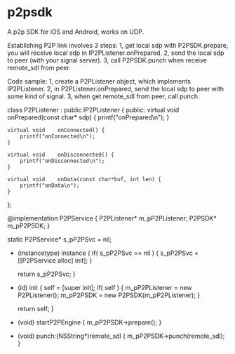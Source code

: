 # p2psdk
A p2p SDK for iOS and Android, works on UDP.

Establishing P2P link involves 3 steps:
1, get local sdp with P2PSDK.prepare, you will receive local sdp in IP2PListener.onPrepared.
2, send the local sdp to peer (with your signal server).
3, call P2PSDK.punch when receive remote_sdl from peer.


Code sample:
1, create a P2PListener object, which implements IP2PListener.
2, in P2PListener.onPrepared, send the local sdp to peer with some kind of signal.
3, when get remote_sdl from peer, call punch.

class P2PListener : public IP2PListener
{
public:
    virtual void    onPrepared(const char* sdp) {
        printf("onPrepared\n");
    }
    
    virtual void    onConnected() {
        printf("onConnected\n");
    }
    
    virtual void    onDisconnected() {
        printf("onDisconnected\n");
    }
    
    virtual void    onData(const char*buf, int len) {
        printf("onData\n");
    }
};

@implementation P2PService
{
    P2PListener*    m_pP2PListener;
    P2PSDK* m_pP2PSDK;
}

static P2PService* s_pP2PSvc = nil;

+ (instancetype) instance
{
    if( s_pP2PSvc == nil ) {
        s_pP2PSvc = [[P2PService alloc] init];
    }
    
    return s_pP2PSvc;
}

- (id) init
{
    self = [super init];
    if( self ) {
        m_pP2PListener = new P2PListener();
        m_pP2PSDK = new P2PSDK(m_pP2PListener);
    }
    
    return self;
}

- (void) startP2PEngine
{
    m_pP2PSDK->prepare();
}

- (void) punch:(NSString*)remote_sdl
{
    m_pP2PSDK->punch(remote_sdl);
}

